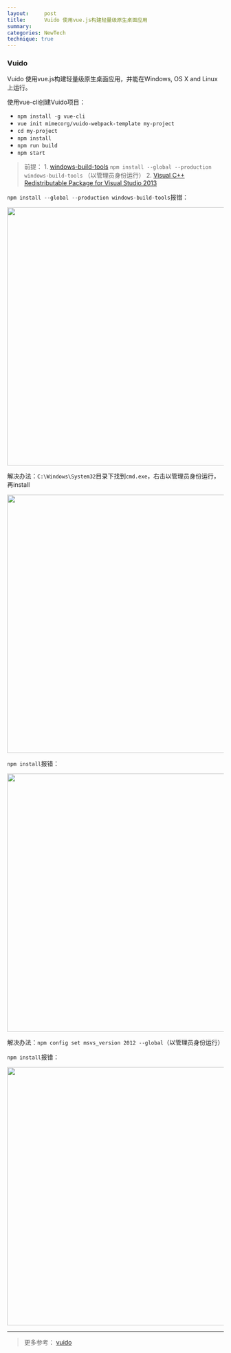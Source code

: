 ```yaml
---
layout:     post
title:      Vuido 使用vue.js构建轻量级原生桌面应用
summary:
categories: NewTech
technique: true
---
```



### Vuido

Vuido 使用vue.js构建轻量级原生桌面应用，并能在Windows, OS X and Linux 上运行。

使用vue-cli创建Vuido项目：
- `npm install -g vue-cli`
- `vue init mimecorg/vuido-webpack-template my-project`
- `cd my-project`
- `npm install`
- `npm run build`
- `npm start`


> 前提：
    1. [windows-build-tools](https://www.npmjs.com/package/windows-build-tools)
       `npm install --global --production windows-build-tools`  （以管理员身份运行）
    2. [Visual C++ Redistributable Package for Visual Studio 2013](https://www.microsoft.com/en-us/download/details.aspx?id=40784)


`npm install --global --production windows-build-tools`报错：

<img src="https://raw.githubusercontent.com/Selenamona/Selenamona.github.io/master/assets/images/vuido-error0.jpg" width="600"/>

解决办法：`C:\Windows\System32`目录下找到`cmd.exe`，右击以管理员身份运行，再install

<img src="https://raw.githubusercontent.com/Selenamona/Selenamona.github.io/master/assets/images/vuido-success.jpg" width="600"/>

`npm install`报错：

<img src="https://raw.githubusercontent.com/Selenamona/Selenamona.github.io/master/assets/images/vuido-error1.jpg" width="600"/>

解决办法：`npm config set msvs_version 2012 --global`（以管理员身份运行）

`npm install`报错：

<img src="https://raw.githubusercontent.com/Selenamona/Selenamona.github.io/master/assets/images/vuido-error2.jpg" width="600"/>

*****************************************

> 更多参考： [vuido](https://github.com/mimecorg/vuido)
